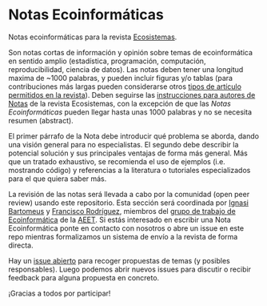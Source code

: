 # Notas Ecoinformáticas

Notas ecoinformáticas para la revista [Ecosistemas](http://www.revistaecosistemas.net).

Son notas cortas de información y opinión sobre temas de ecoinformática en sentido amplio (estadística, programación, computación, reproducibilidad, ciencia de datos). Las notas deben tener una longitud maxima de ~1000 palabras, y pueden incluir figuras y/o tablas (para contribuciones más largas pueden considerarse otros [tipos de artículo permitidos en la revista](http://www.revistaecosistemas.net/index.php/ecosistemas/about/submissions#authorGuidelines)). Deben seguirse las [instrucciones para autores de Notas](http://www.revistaecosistemas.net/index.php/ecosistemas/about/submissions#authorGuidelines) de la revista Ecosistemas, con la excepción de que las *Notas Ecoinformáticas* pueden llegar hasta unas 1000 palabras y no se necesita resumen (abstract). 

El primer párrafo de la Nota debe introducir qué problema se aborda, dando una visión general para no especialistas. El segundo debe describir la potencial solución y sus principales ventajas de forma más general. Más que un tratado exhaustivo, se recomienda el uso de ejemplos (i.e. mostrando código) y referencias a la literatura o tutoriales especializados para el que quiera saber más.

La revisión de las notas será llevada a cabo por la comunidad (open peer review) usando este repositorio. Esta sección será coordinada por [Ignasi Bartomeus](https://bartomeuslab.com/) y [Francisco Rodríguez](http://bit.ly/frod_san), miembros del [grupo de trabajo de Ecoinformática](http://ecoinfaeet.github.io) de la [AEET](http://www.aeet.org). Si estás interesado en escribir una Nota Ecoinformática ponte en contacto con nosotros o abre un issue en este repo mientras formalizamos un sistema de envío a la revista de forma directa.

Hay un [issue abierto](https://github.com/ecoinfAEET/Notas_Ecosistemas/issues/1) para recoger propuestas de temas (y posibles responsables). Luego podemos abrir nuevos issues para discutir o recibir feedback para alguna propuesta en concreto.

¡Gracias a todos por participar!

